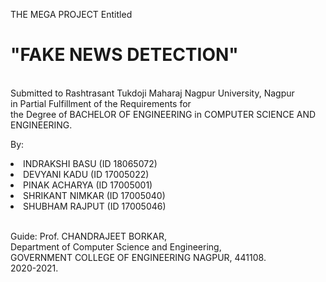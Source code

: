 

THE MEGA PROJECT Entitled 
<br>
<h1>"FAKE NEWS DETECTION"</h1> 
<br>
Submitted to Rashtrasant Tukdoji Maharaj Nagpur University, Nagpur<br>
in Partial Fulfillment of the Requirements for <br> the Degree of BACHELOR OF ENGINEERING in COMPUTER SCIENCE AND ENGINEERING.


By:
<br>
<li>INDRAKSHI BASU (ID 18065072)</li>
<li>DEVYANI KADU (ID 17005022)</li>
<li>PINAK ACHARYA (ID 17005001)</li>
<li>SHRIKANT NIMKAR (ID 17005040)</li>
<li>SHUBHAM RAJPUT (ID 17005046)</li>

<br>

Guide: Prof. CHANDRAJEET BORKAR,<br>
Department of Computer Science and Engineering,<br>
GOVERNMENT COLLEGE OF ENGINEERING NAGPUR, 441108.<br>
2020-2021.



